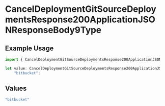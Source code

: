 # CancelDeploymentGitSourceDeploymentsResponse200ApplicationJSONResponseBody9Type

## Example Usage

```typescript
import { CancelDeploymentGitSourceDeploymentsResponse200ApplicationJSONResponseBody9Type } from "@simplesagar/vercel/models/canceldeploymentop.js";

let value: CancelDeploymentGitSourceDeploymentsResponse200ApplicationJSONResponseBody9Type =
    "bitbucket";
```

## Values

```typescript
"bitbucket"
```